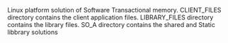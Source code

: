 Linux platform solution of Software Transactional memory.
CLIENT_FILES directory contains the client application files.
LIBRARY_FILES directory contains the library files.
SO_A directory contains the shared and Static libbrary solutions



